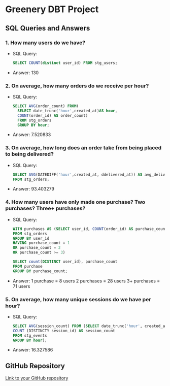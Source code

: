 # Greenery DBT Project

## SQL Queries and Answers

### 1. How many users do we have?
- SQL Query:
  ```sql
  SELECT COUNT(distinct user_id) FROM stg_users;
  ```
- Answer: 130

### 2. On average, how many orders do we receive per hour?
- SQL Query:
  ```sql
  SELECT AVG(order_count) FROM(
    SELECT date_trunc('hour',created_at)AS hour, 
    COUNT(order_id) AS order_count)
    FROM stg_orders
    GROUP BY hour;
  ```
- Answer: 7.520833

### 3. On average, how long does an order take from being placed to being delivered?
- SQL Query:
  ```sql
  SELECT AVG(DATEDIFF('hour',created_at, ddelivered_at)) AS avg_delivery_time 
  FROM stg_orders;
  ```
- Answer: 93.403279

### 4. How many users have only made one purchase? Two purchases? Three+ purchases?
- SQL Query:
  ```sql
  WITH purchases AS (SELECT user_id, COUNT(order_id) AS purchase_count
  FROM stg_orders
  GROUP BY user_id
  HAVING purchase_count = 1 
  OR purchase_count = 2
  OR purchase_count >= 3)
  
  SELECT count(DISTINCT user_id), purchase_count
  FROM purchase
  GROUP BY purchase_count;
  ```
- Answer: 1 purchase = 8 users
2 purchases = 28 users
3+ purchases = 71 users

### 5. On average, how many unique sessions do we have per hour?
- SQL Query:
  ```sql
  SELECT AVG(session_count) FROM (SELECT date_trunc('hour', created_at) AS hour, 
  COUNT (DISTINCTY session_id) AS session_count
  FROM stg_events
  GROUP BY hour);
  ```
- Answer: 16.327586

## GitHub Repository
[Link to your GitHub repository](https://github.com/Gaduba/course-dbt.git)
